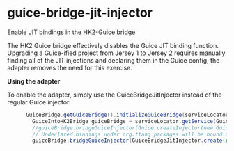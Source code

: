 guice-bridge-jit-injector
=========================

Enable JIT bindings in the HK2-Guice bridge

The HK2 Guice bridge effectively disables the Guice JIT binding function. Upgrading a Guice-ified project from Jersey 1 to Jersey 2 requires manually finding all of the JIT injections and declaring them in the Guice config, the adapter removes the need for this exercise. 

__Using the adapter__

To enable the adapter, simply use the GuiceBridgeJitInjector instead of the regular Guice injector.

```java
      GuiceBridge.getGuiceBridge().initializeGuiceBridge(serviceLocator);
    	GuiceIntoHK2Bridge guiceBridge = serviceLocator.getService(GuiceIntoHK2Bridge.class);
    	//guiceBridge.bridgeGuiceInjector(Guice.createInjector(new GuiceModule()));
    	// Undeclared bindings under org.ttang packages will be bound automatically by Guice
    	guiceBridge.bridgeGuiceInjector(GuiceBridgeJitInjector.create(new GuiceModule(), Package.getPackage("org.ttang")));
```
